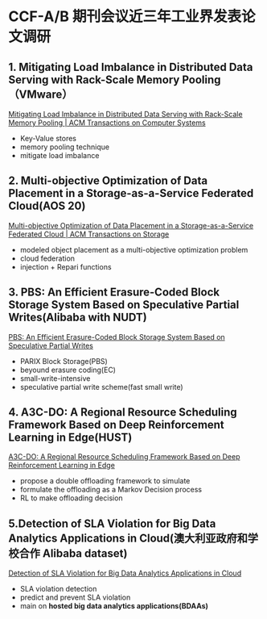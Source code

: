 # CCF-A/B 期刊会议近三年工业界发表论文调研
## 1. Mitigating Load Imbalance in Distributed Data Serving with Rack-Scale Memory Pooling（VMware）
[Mitigating Load Imbalance in Distributed Data Serving with Rack-Scale Memory Pooling | ACM Transactions on Computer Systems](https://dl.acm.org/doi/10.1145/3309986)
- Key-Value stores
- memory pooling technique
- mitigate load imbalance

## 2. Multi-objective Optimization of Data Placement in a Storage-as-a-Service Federated Cloud(AOS 20)
[Multi-objective Optimization of Data Placement in a Storage-as-a-Service Federated Cloud | ACM Transactions on Storage](https://dl.acm.org/doi/10.1145/3452741)
- modeled object placement as a multi-objective optimization problem
- cloud federation
- injection + Repari functions

## 3. PBS: An Efficient Erasure-Coded Block Storage System Based on Speculative Partial Writes(Alibaba with NUDT)
[PBS: An Efficient Erasure-Coded Block Storage System Based on Speculative Partial Writes](https://dl.acm.org/doi/10.1145/3365839)
- PARIX Block Storage(PBS)
- beyound erasure coding(EC)
- small-write-intensive
- speculative partial write scheme(fast small write)

## 4. A3C-DO: A Regional Resource Scheduling Framework Based on Deep Reinforcement Learning in Edge(HUST)
[A3C-DO: A Regional Resource Scheduling Framework Based on Deep Reinforcement Learning in Edge ](https://ieeexplore.ieee.org/document/9066896)
- propose a double offloading framework to simulate
- formulate the offloading as a Markov Decision process
- RL to make offloading decision

## 5.Detection of SLA Violation for Big Data Analytics Applications in Cloud(澳大利亚政府和学校合作 Alibaba dataset)
[Detection of SLA Violation for Big Data Analytics Applications in Cloud](https://ieeexplore.ieee.org/document/9097404)
- SLA violation detection
- predict and prevent SLA violation
- main on **hosted big data analytics applications(BDAAs)**